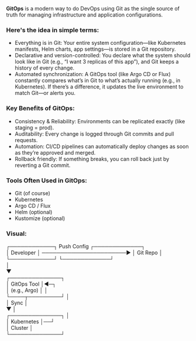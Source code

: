 **GitOps** is a modern way to do DevOps using Git as the single source of truth for managing infrastructure and application configurations.

### Here's the idea in simple terms:
- Everything is in Git: Your entire system configuration—like Kubernetes manifests, Helm charts, app settings—is stored in a Git repository.
- Declarative and version-controlled: You declare what the system should look like in Git (e.g., “I want 3 replicas of this app”), and Git keeps a history of every change.
- Automated synchronization: A GitOps tool (like Argo CD or Flux) constantly compares what’s in Git to what’s actually running (e.g., in Kubernetes). If there’s a difference, it updates the live environment to match Git—or alerts you.

### Key Benefits of GitOps:
- Consistency & Reliability: Environments can be replicated exactly (like staging = prod).
- Auditability: Every change is logged through Git commits and pull requests.
- Automation: CI/CD pipelines can automatically deploy changes as soon as they’re approved and merged.
- Rollback friendly: If something breaks, you can roll back just by reverting a Git commit.

### Tools Often Used in GitOps:
- Git (of course)
- Kubernetes
- Argo CD / Flux
- Helm (optional)
- Kustomize (optional)

### Visual:

   ┌────────────┐       Push Config        ┌─────────────┐<br>
   │ Developer  │ ───────────────────────▶ │   Git Repo  │<br>
   └────────────┘                         └─────────────┘<br>
                                                │<br>
                                                ▼<br>
                                         ┌──────────────┐<br>
                                         │ GitOps Tool  │◀─┐<br>
                                         │ (e.g., Argo) │  │<br>
                                         └────┬─────────┘  │<br>
                                              │ Sync       │<br>
                                              ▼            │<br>
                                         ┌──────────────┐  │<br>
                                         │ Kubernetes   │──┘<br>
                                         │ Cluster      │<br>
                                         └──────────────┘<br>



